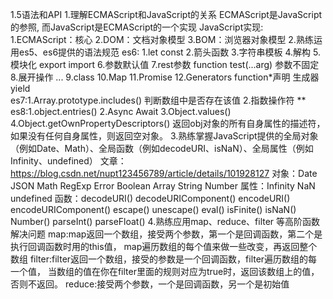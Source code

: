 1.5语法和API
1.理解ECMAScript和JavaScript的关系
  ECMAScript是JavaScript的参照, 而JavaScript是ECMAScript的一个实现
  JavaScript实现:
  1.ECMAScript：核心
  2.DOM：文档对象模型
  3.BOM：浏览器对象模型
2.熟练运用es5、es6提供的语法规范
  es6:
    1.let const
    2.箭头函数
    3.字符串模板
    4.解构
    5.模块化 export import
    6.参数默认值
    7.rest参数   function test(...arg) 参数不固定
    8.展开操作    ...
    9.class
    10.Map
    11.Promise
    12.Generators  function*声明 生成器 yield  
  es7:1.Array.prototype.includes()  判断数组中是否存在该值
      2.指数操作符 ** 
  es8:1.object.entries()
      2.Async Await
      3.Object.values()
      4.Object.getOwnPropertyDescriptors()  返回obj对象的所有自身属性的描述符，如果没有任何自身属性，则返回空对象。
3.熟练掌握JavaScript提供的全局对象（例如Date、Math）、全局函数（例如decodeURI、isNaN）、全局属性（例如Infinity、undefined） 文章：https://blog.csdn.net/nupt123456789/article/details/101928127
  对象：Date  JSON  Math  RegExp Error Boolean  Array  String  Number
  属性：Infinity NaN undefined
  函数：decodeURI() decodeURIComponent() encodeURI() encodeURIComponent() escape() unescape() eval()
        isFinite() isNaN()  Number() parseInt() parseFloat() 
4.熟练应用map、reduce、filter 等高阶函数解决问题
  map:map返回一个数组，接受两个参数，第一个是回调函数，第二个是执行回调函数时用的this值，
      map遍历数组的每个值来做一些改变，再返回整个数组
  filter:filter返回一个数组，接受的参数是一个回调函数，filter遍历数组的每一个值，
         当数组的值在你在filter里面的规则对应为true时，返回该数组上的值，否则不返回。
  reduce:接受两个参数，一个是回调函数，另一个是初始值                    
